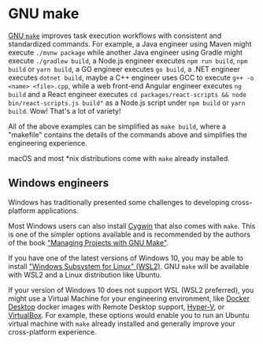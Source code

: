 # GNU make

[GNU `make`][make-book] improves task execution workflows with consistent and standardized commands. For example, a Java engineer using Maven might execute `./mvnw package` while another Java engineer using Gradle might execute `./gradlew build`, a Node.js engineer executes `npm run build`, `npm build` or `yarn build`, a GO engineer executes `go build`, a .NET engineer executes `dotnet build`, maybe a C++ engineer uses GCC to execute `g++ -o <name> <file>.cpp`, while a web front-end Angular engineer executes `ng build` and a React engineer executes `cd packages/react-scripts && node bin/react-scripts.js build"` as a Node.js script under `npm build` or `yarn build`. Wow! That's a lot of variety!

All of the above examples can be simplified as `make build`, where a "makefile" contains the details of the commands above and simplifies the engineering experience.

macOS and most \*nix distributions come with `make` already installed.

## Windows engineers

Windows has traditionally presented some challenges to developing cross-platform applications.

Most Windows users can also install [Cygwin][cygwin] that also comes with `make`. This is one of the simpler options available and is recommended by the authors of the book ["Managing Projects with GNU Make"][make-book].

If you have one of the latest versions of Windows 10, you may be able to install ["Windows Subsystem for Linux" (WSL2)][wsl]. GNU `make` will be available with WSL2 and a Linux distribution like Ubuntu.

If your version of Windows 10 does not support WSL (WSL2 preferred), you might use a Virtual Machine for your engineering environment, like [Docker Desktop][docker-desktop] docker images with Remote Desktop support, [Hyper-V][hyper-v], or [VirtualBox][virtualbox]. For example, these options would enable you to run an Ubuntu virtual machine with `make` already installed and generally improve your cross-platform experience.

[make-book]: https://www.oreilly.com/openbook/make3/book/
[wsl]: https://docs.microsoft.com/en-us/windows/wsl/install-win10
[cygwin]: https://cygwin.com/install.html
[docker-desktop]: https://www.docker.com/products/docker-desktop
[hyper-v]: https://docs.microsoft.com/en-us/virtualization/hyper-v-on-windows/about/
[virtualbox]: https://www.virtualbox.org/
